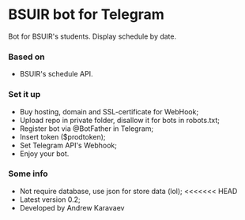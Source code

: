 # BSUIR bot for Telegram #

Bot for BSUIR's students. Display schedule by date.

### Based on ###

* BSUIR's schedule API.

### Set it up ###

* Buy hosting, domain and SSL-certificate for WebHook;
* Upload repo in private folder, disallow it for bots in robots.txt;
* Register bot via @BotFather in Telegram;
* Insert token ($prodtoken);
* Set Telegram API's Webhook;
* Enjoy your bot.

### Some info ###

* Not require database, use json for store data (lol);
<<<<<<< HEAD
* Latest version 0.2;
* Developed by Andrew Karavaev
